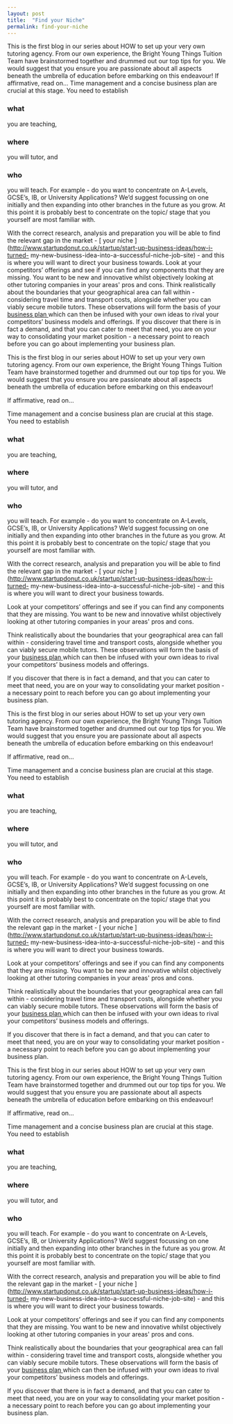 ```yaml
---
layout: post
title:  "Find your Niche"
permalink: find-your-niche
---
```

This is the first blog in our series about HOW to set up your very own
tutoring agency. From our own experience, the Bright Young Things Tuition Team
have brainstormed together and drummed out our top tips for you. We would
suggest that you ensure you are passionate about all aspects beneath the
umbrella of education before embarking on this endeavour! If affirmative, read
on... Time management and a concise business plan are crucial at this stage.
You need to establish 

### what

 you are teaching, 

### where

 you will tutor,
and 

### who

 you will teach. For example - do you want to concentrate on
A-Levels, GCSE’s, IB, or University Applications? We’d suggest focussing on
one initially and then expanding into other branches in the future as you
grow. At this point it is probably best to concentrate on the topic/ stage
that you yourself are most familiar with.

With the correct research, analysis and preparation you will be able to find
the relevant gap in the market - [ your niche
](http://www.startupdonut.co.uk/startup/start-up-business-ideas/how-i-turned-
my-new-business-idea-into-a-successful-niche-job-site) \- and this is where
you will want to direct your business towards. Look at your competitors’
offerings and see if you can find any components that they are missing. You
want to be new and innovative whilst objectively looking at other tutoring
companies in your areas' pros and cons. Think realistically about the
boundaries that your geographical area can fall within - considering travel
time and transport costs, alongside whether you can viably secure mobile
tutors. These observations will form the basis of your [ business plan
](https://www.gov.uk/write-business-plan) which can then be infused with your
own ideas to rival your competitors’ business models and offerings. If you
discover that there is in fact a demand, and that you can cater to meet that
need, you are on your way to consolidating your market position - a necessary
point to reach before you can go about implementing your business plan.

This is the first blog in our series about HOW to set up your very own
tutoring agency. From our own experience, the Bright Young Things Tuition Team
have brainstormed together and drummed out our top tips for you. We would
suggest that you ensure you are passionate about all aspects beneath the
umbrella of education before embarking on this endeavour!

If affirmative, read on...

Time management and a concise business plan are crucial at this stage. You
need to establish 

### what

 you are teaching, 

### where

 you will tutor, and


### who

 you will teach. For example - do you want to concentrate on
A-Levels, GCSE’s, IB, or University Applications? We’d suggest focussing on
one initially and then expanding into other branches in the future as you
grow. At this point it is probably best to concentrate on the topic/ stage
that you yourself are most familiar with.

With the correct research, analysis and preparation you will be able to find
the relevant gap in the market - [ your niche
](http://www.startupdonut.co.uk/startup/start-up-business-ideas/how-i-turned-
my-new-business-idea-into-a-successful-niche-job-site) \- and this is where
you will want to direct your business towards.

Look at your competitors’ offerings and see if you can find any components
that they are missing. You want to be new and innovative whilst objectively
looking at other tutoring companies in your areas' pros and cons.

Think realistically about the boundaries that your geographical area can fall
within - considering travel time and transport costs, alongside whether you
can viably secure mobile tutors. These observations will form the basis of
your [ business plan ](https://www.gov.uk/write-business-plan) which can then
be infused with your own ideas to rival your competitors’ business models and
offerings.

If you discover that there is in fact a demand, and that you can cater to meet
that need, you are on your way to consolidating your market position - a
necessary point to reach before you can go about implementing your business
plan.

This is the first blog in our series about HOW to set up your very own
tutoring agency. From our own experience, the Bright Young Things Tuition Team
have brainstormed together and drummed out our top tips for you. We would
suggest that you ensure you are passionate about all aspects beneath the
umbrella of education before embarking on this endeavour!

If affirmative, read on...

Time management and a concise business plan are crucial at this stage. You
need to establish 

### what

 you are teaching, 

### where

 you will tutor, and


### who

 you will teach. For example - do you want to concentrate on
A-Levels, GCSE’s, IB, or University Applications? We’d suggest focussing on
one initially and then expanding into other branches in the future as you
grow. At this point it is probably best to concentrate on the topic/ stage
that you yourself are most familiar with.

With the correct research, analysis and preparation you will be able to find
the relevant gap in the market - [ your niche
](http://www.startupdonut.co.uk/startup/start-up-business-ideas/how-i-turned-
my-new-business-idea-into-a-successful-niche-job-site) \- and this is where
you will want to direct your business towards.

Look at your competitors’ offerings and see if you can find any components
that they are missing. You want to be new and innovative whilst objectively
looking at other tutoring companies in your areas' pros and cons.

Think realistically about the boundaries that your geographical area can fall
within - considering travel time and transport costs, alongside whether you
can viably secure mobile tutors. These observations will form the basis of
your [ business plan ](https://www.gov.uk/write-business-plan) which can then
be infused with your own ideas to rival your competitors’ business models and
offerings.

If you discover that there is in fact a demand, and that you can cater to meet
that need, you are on your way to consolidating your market position - a
necessary point to reach before you can go about implementing your business
plan.

This is the first blog in our series about HOW to set up your very own
tutoring agency. From our own experience, the Bright Young Things Tuition Team
have brainstormed together and drummed out our top tips for you. We would
suggest that you ensure you are passionate about all aspects beneath the
umbrella of education before embarking on this endeavour!

If affirmative, read on...

Time management and a concise business plan are crucial at this stage. You
need to establish 

### what

 you are teaching, 

### where

 you will tutor, and


### who

 you will teach. For example - do you want to concentrate on
A-Levels, GCSE’s, IB, or University Applications? We’d suggest focussing on
one initially and then expanding into other branches in the future as you
grow. At this point it is probably best to concentrate on the topic/ stage
that you yourself are most familiar with.

With the correct research, analysis and preparation you will be able to find
the relevant gap in the market - [ your niche
](http://www.startupdonut.co.uk/startup/start-up-business-ideas/how-i-turned-
my-new-business-idea-into-a-successful-niche-job-site) \- and this is where
you will want to direct your business towards.

Look at your competitors’ offerings and see if you can find any components
that they are missing. You want to be new and innovative whilst objectively
looking at other tutoring companies in your areas' pros and cons.

Think realistically about the boundaries that your geographical area can fall
within - considering travel time and transport costs, alongside whether you
can viably secure mobile tutors. These observations will form the basis of
your [ business plan ](https://www.gov.uk/write-business-plan) which can then
be infused with your own ideas to rival your competitors’ business models and
offerings.

If you discover that there is in fact a demand, and that you can cater to meet
that need, you are on your way to consolidating your market position - a
necessary point to reach before you can go about implementing your business
plan.
